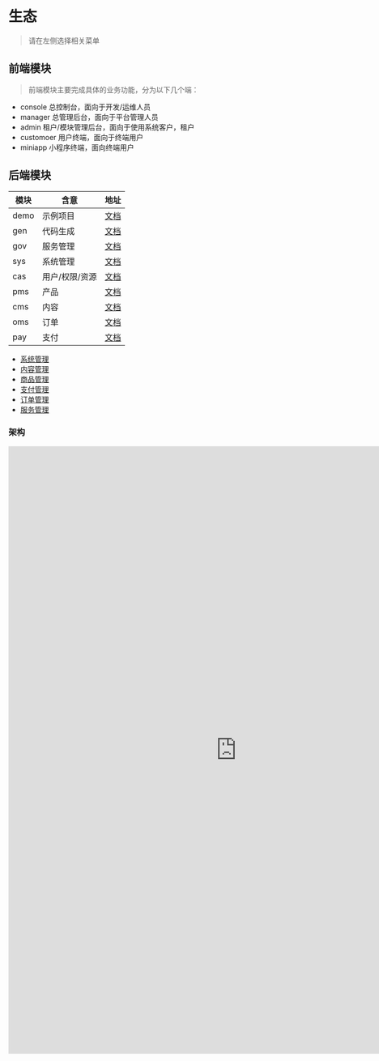 # 生态

> 请在左侧选择相关菜单



## 前端模块

> 前端模块主要完成具体的业务功能，分为以下几个端：
- console 总控制台，面向于开发/运维人员
- manager 总管理后台，面向于平台管理人员
- admin 租户/模块管理后台，面向于使用系统客户，租户
- customoer 用户终端，面向于终端用户
- miniapp 小程序终端，面向终端用户

## 后端模块

| 模块   | 含意       | 地址                               |
|------|----------|----------------------------------|
| demo | 示例项目     | [文档](http://doc.wkclz.com/demo/) |
| gen  | 代码生成     | [文档](http://doc.wkclz.com/gen/)  |
| gov  | 服务管理     | [文档](http://doc.wkclz.com/gov/)  |
| sys  | 系统管理     | [文档](http://doc.wkclz.com/sys/)  |
| cas  | 用户/权限/资源 | [文档](http://doc.wkclz.com/cas/)  |  
| pms  | 产品       | [文档](http://doc.wkclz.com/pms/)  |
| cms  | 内容       | [文档](http://doc.wkclz.com/cms/)  |
| oms  | 订单       | [文档](http://doc.wkclz.com/oms/)  |
| pay  | 支付       | [文档](http://doc.wkclz.com/pay/)  |


- [系统管理](docs/ecology/sys/sys.md)
- [内容管理](docs/ecology/cms/cms.md)
- [商品管理](docs/ecology/pms/pms.md)
- [支付管理](docs/ecology/modules/pay.md)
- [订单管理](docs/ecology/modules/oms.md)
- [服务管理](docs/ecology/modules/gov.md)


### 架构
<iframe id="embed_dom" name="embed_dom" frameborder="0" style="display:block;width:900px; height:1200px;" src="https://www.processon.com/embed/5cc3b626e4b09a3e45ad9f14"></iframe>
